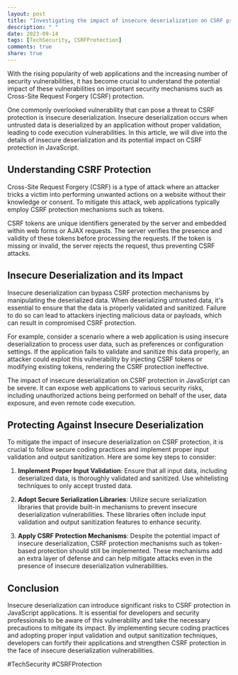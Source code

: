 ```yaml
---
layout: post
title: "Investigating the impact of insecure deserialization on CSRF protection in JavaScript"
description: " "
date: 2023-09-14
tags: [TechSecurity, CSRFProtection]
comments: true
share: true
---
```


With the rising popularity of web applications and the increasing number of security vulnerabilities, it has become crucial to understand the potential impact of these vulnerabilities on important security mechanisms such as Cross-Site Request Forgery (CSRF) protection.

One commonly overlooked vulnerability that can pose a threat to CSRF protection is insecure deserialization. Insecure deserialization occurs when untrusted data is deserialized by an application without proper validation, leading to code execution vulnerabilities. In this article, we will dive into the details of insecure deserialization and its potential impact on CSRF protection in JavaScript.

## Understanding CSRF Protection

Cross-Site Request Forgery (CSRF) is a type of attack where an attacker tricks a victim into performing unwanted actions on a website without their knowledge or consent. To mitigate this attack, web applications typically employ CSRF protection mechanisms such as tokens.

CSRF tokens are unique identifiers generated by the server and embedded within web forms or AJAX requests. The server verifies the presence and validity of these tokens before processing the requests. If the token is missing or invalid, the server rejects the request, thus preventing CSRF attacks.

## Insecure Deserialization and its Impact

Insecure deserialization can bypass CSRF protection mechanisms by manipulating the deserialized data. When deserializing untrusted data, it's essential to ensure that the data is properly validated and sanitized. Failure to do so can lead to attackers injecting malicious data or payloads, which can result in compromised CSRF protection.

For example, consider a scenario where a web application is using insecure deserialization to process user data, such as preferences or configuration settings. If the application fails to validate and sanitize this data properly, an attacker could exploit this vulnerability by injecting CSRF tokens or modifying existing tokens, rendering the CSRF protection ineffective.

The impact of insecure deserialization on CSRF protection in JavaScript can be severe. It can expose web applications to various security risks, including unauthorized actions being performed on behalf of the user, data exposure, and even remote code execution.

## Protecting Against Insecure Deserialization

To mitigate the impact of insecure deserialization on CSRF protection, it is crucial to follow secure coding practices and implement proper input validation and output sanitization. Here are some key steps to consider:

1. **Implement Proper Input Validation**: Ensure that all input data, including deserialized data, is thoroughly validated and sanitized. Use whitelisting techniques to only accept trusted data.

2. **Adopt Secure Serialization Libraries**: Utilize secure serialization libraries that provide built-in mechanisms to prevent insecure deserialization vulnerabilities. These libraries often include input validation and output sanitization features to enhance security.

3. **Apply CSRF Protection Mechanisms**: Despite the potential impact of insecure deserialization, CSRF protection mechanisms such as token-based protection should still be implemented. These mechanisms add an extra layer of defense and can help mitigate attacks even in the presence of insecure deserialization vulnerabilities.

## Conclusion

Insecure deserialization can introduce significant risks to CSRF protection in JavaScript applications. It is essential for developers and security professionals to be aware of this vulnerability and take the necessary precautions to mitigate its impact. By implementing secure coding practices and adopting proper input validation and output sanitization techniques, developers can fortify their applications and strengthen CSRF protection in the face of insecure deserialization vulnerabilities.

#TechSecurity #CSRFProtection